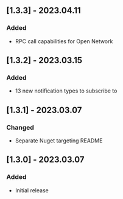 ## [1.3.3] - 2023.04.11

### Added

- RPC call capabilities for Open Network

## [1.3.2] - 2023.03.15

### Added

- 13 new notification types to subscribe to

## [1.3.1] - 2023.03.07

### Changed

- Separate Nuget targeting README 

## [1.3.0] - 2023.03.07

### Added

- Initial release